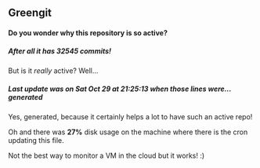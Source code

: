 ## Greengit

#### Do you wonder why this repository is so active?

##### After all it has 32545 commits!

But is it *really* active? Well...

##### Last update was on Sat Oct 29 at 21:25:13 when those lines were... generated

Yes, generated, because it certainly helps a lot to have such an active repo!

Oh and there was **27%** disk usage on the machine
where there is the cron updating this file.

Not the best way to monitor a VM in the cloud but it works! :)
